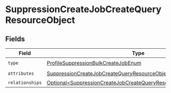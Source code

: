 # SuppressionCreateJobCreateQueryResourceObject


## Fields

| Field                                                                                                                                                          | Type                                                                                                                                                           | Required                                                                                                                                                       | Description                                                                                                                                                    |
| -------------------------------------------------------------------------------------------------------------------------------------------------------------- | -------------------------------------------------------------------------------------------------------------------------------------------------------------- | -------------------------------------------------------------------------------------------------------------------------------------------------------------- | -------------------------------------------------------------------------------------------------------------------------------------------------------------- |
| `type`                                                                                                                                                         | [ProfileSuppressionBulkCreateJobEnum](../../models/components/ProfileSuppressionBulkCreateJobEnum.md)                                                          | :heavy_check_mark:                                                                                                                                             | N/A                                                                                                                                                            |
| `attributes`                                                                                                                                                   | [SuppressionCreateJobCreateQueryResourceObjectAttributes](../../models/components/SuppressionCreateJobCreateQueryResourceObjectAttributes.md)                  | :heavy_check_mark:                                                                                                                                             | N/A                                                                                                                                                            |
| `relationships`                                                                                                                                                | [Optional\<SuppressionCreateJobCreateQueryResourceObjectRelationships>](../../models/components/SuppressionCreateJobCreateQueryResourceObjectRelationships.md) | :heavy_minus_sign:                                                                                                                                             | N/A                                                                                                                                                            |